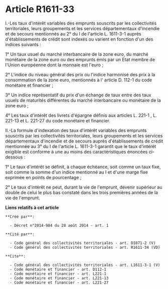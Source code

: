 # Article R1611-33

I.-Les taux d'intérêt variables des emprunts souscrits par les collectivités territoriales, leurs groupements et les services
départementaux d'incendie et de secours mentionnés au 2° du I de l'article L. 1611-3-1 auprès d'établissements de crédit sont
indexés ou varient en fonction d'un des indices suivants : 

1° Un taux usuel du marché interbancaire de la zone euro, du marché monétaire de la zone euro ou des emprunts émis par un
Etat membre de l'Union européenne dont la monnaie est l'euro ; 

2° L'indice du niveau général des prix ou l'indice harmonisé des prix à la consommation de la zone euro, mentionnés à l'
article D. 112-1 du code monétaire et financier 
; 

3° Un indice représentatif du prix d'un échange de taux entre des taux usuels de maturités différentes du marché
interbancaire ou monétaire de la zone euro ; 

4° Les taux d'intérêt des livrets d'épargne définis aux articles 
L. 221-1
, 
L. 221-13 
et 
L. 221-27 
du code monétaire et financier. 

II.-La formule d'indexation des taux d'intérêt variables des emprunts souscrits par les collectivités territoriales, leurs
groupements et les services départementaux d'incendie et de secours auprès d'établissements de crédit mentionnée au 3° du I
de l'article L. 1611-3-1 garantit que le taux d'intérêt exigible est conforme à une au moins des caractéristiques énoncées
ci-dessous : 

1° Le taux d'intérêt se définit, à chaque échéance, soit comme un taux fixe, soit comme la somme d'un indice mentionné au I
et d'une marge fixe exprimée en points de pourcentage ; 

2° Le taux d'intérêt ne peut, durant la vie de l'emprunt, devenir supérieur au double de celui le plus bas constaté dans les
trois premières années de la vie de l'emprunt.

**Liens relatifs à cet article**

	**Créé par**:

	  - Décret n°2014-984 du 28 août 2014 - art. 1

	**Cité par**:

	  - Code général des collectivités territoriales - art. D1871-2 (V)
	  - Code général des collectivités territoriales - art. R1611-34 (VD)

	**Cite**:

	  - Code général des collectivités territoriales - art. L1611-3-1 (V)
	  - Code monétaire et financier - art. D112-1
	  - Code monétaire et financier - art. L221-1
	  - Code monétaire et financier - art. L221-13
	  - Code monétaire et financier - art. L221-27
